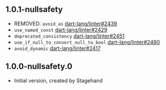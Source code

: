 ## 1.0.1-nullsafety

- REMOVED: `avoid_as` [dart-lang/linter#2439][]
- `use_named_const` [dart-lang/linter#2429][]
- `deprecated_consistency` [dart-lang/linter#2451][]
- `use_if_null_to_convert_null_to_bool` [dart-lang/linter#2480][]
- `avoid_dynamic` [dart-lang/linter#2417][]

## 1.0.0-nullsafety.0

- Initial version, created by Stagehand

[dart-lang/linter#2417]: https://github.com/dart-lang/linter/pull/2417
[dart-lang/linter#2429]: https://github.com/dart-lang/linter/pull/2429
[dart-lang/linter#2439]: https://github.com/dart-lang/linter/pull/2439
[dart-lang/linter#2451]: https://github.com/dart-lang/linter/pull/2451
[dart-lang/linter#2480]: https://github.com/dart-lang/linter/pull/2480
